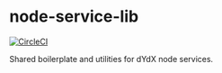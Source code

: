 # node-service-lib
[![CircleCI](https://circleci.com/gh/dydxprotocol/node-service-lib/tree/master.svg?style=svg&circle-token=baeec261593054e5ec4c96faa92765fc4572e492)](https://circleci.com/gh/dydxprotocol/workflows/node-service-lib/tree/master)

Shared boilerplate and utilities for dYdX node services.
